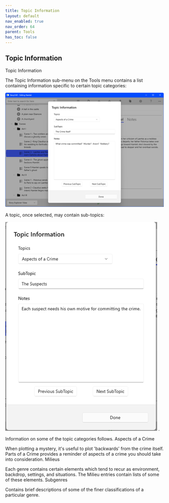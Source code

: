 ```yaml
---
title: Topic Information
layout: default
nav_enabled: true
nav_order: 64
parent: Tools
has_toc: false
---
```

## Topic Information
Topic Information

The Topic Information sub-menu on the Tools menu contains a list containing information specific to certain topic categories:

![](../media/Topic-Information.png)

A topic, once selected, may contain sub-topics:

![](../media/TopicDialog.png)
. 

Information on some of the topic categories follows.
Aspects of a Crime

When plotting a mystery, it's useful to plot 'backwards' from the crime itself.  Parts of a Crime provides a reminder of aspects of a crime you should take into consideration.
Milieus

Each genre contains certain elements which tend to recur as environment, backdrop, settings, and situations.  The Milieu entries contain lists of some of these elements.
Subgenres

Contains brief descriptions of some of  the finer classifications of a particular genre.

